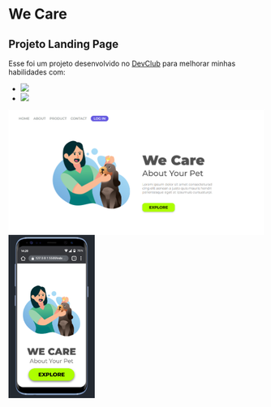 <h1>We Care</h1>

<h2>Projeto Landing Page</h2>

<p>Esse foi um projeto desenvolvido no <a href="https://www.devclub.com.br">DevClub</a> para melhorar minhas habilidades com:</p>

- <img src="https://img.shields.io/badge/HTML5-E34F26?style=for-the-badge&logo=html5&logoColor=white"/>
- <img src="https://img.shields.io/badge/CSS3-1572B6?style=for-the-badge&logo=css3&logoColor=white"/> 
<p>
  <img width="600px" align="left" src="https://github.com/gabrieltomazi/we-care-land-page/blob/master/img/wecare.png">
  <img width="170px" align="left" src="https://raw.githubusercontent.com/gabrieltomazi/we-care-land-page/refs/heads/master/img/celular_projeto.png">
</p>
